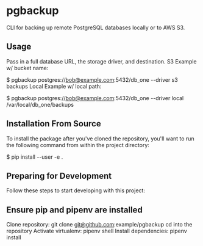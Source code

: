 pgbackup
=========
CLI for backing up remote PostgreSQL databases locally or to AWS S3.

## Usage
Pass in a full database URL, the storage driver, and destination.
S3 Example w/ bucket name:

$ pgbackup postgres://bob@example.com:5432/db_one --driver s3 backups
Local Example w/ local path:

$ pgbackup postgres://bob@example.com:5432/db_one --driver local /var/local/db_one/backups

## Installation From Source
To install the package after you've cloned the repository, you'll want to run the following command from within the project directory:

$ pip install --user -e .

## Preparing for Development
Follow these steps to start developing with this project:

## Ensure pip and pipenv are installed
Clone repository: git clone git@github.com:example/pgbackup
cd into the repository
Activate virtualenv: pipenv shell
Install dependencies: pipenv install